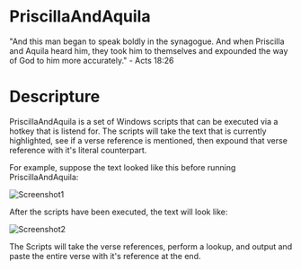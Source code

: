 # PriscillaAndAquila
"And this man began to speak boldly in the synagogue. And when Priscilla and Aquila heard him, they took him to themselves and expounded the way of God to him more accurately." - Acts 18:26 

# Descripture
PriscillaAndAquila is a set of Windows scripts that can be executed via a hotkey that is listend for. The scripts will take the text that is currently highlighted, see if a verse reference is mentioned, then expound that verse reference with it's literal counterpart. 

For example, suppose the text looked like this before running PriscillaAndAquila:

![Screenshot1](https://www.dropbox.com/s/5wy5b1tpoltxs3f/2018-05-07%2015_21_03-Testing%20-%20OneNote%202016.png?dl=0)

After the scripts have been executed, the text will look like:

![Screenshot2](https://www.dropbox.com/s/the78f4gohtsg5y/2018-05-07%2015_22_38-Testing%20-%20OneNote%202016.png?dl=0)


The Scripts will take the verse references, perform a lookup, and output and paste the entire verse with it's reference at the end.
